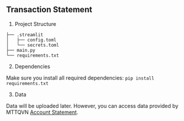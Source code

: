 ## Transaction Statement

1. Project Structure
```
├── .streamlit
│   ├── config.toml
│   └── secrets.toml
├── main.py
└── requirements.txt
```

2. Dependencies

Make sure you install all required dependencies: ```pip install requirements.txt```

3. Data

Data will be uploaded later. However, you can access data provided by MTTQVN [Account Statement]("https://drive.google.com/file/d/18dIWiReYtJkyuQ_8vSBJWweGaD71rBpu/view?fbclid=IwY2xjawFTMKVleHRuA2FlbQIxMAABHf_DWcr9W_RZV5SjskTgjKOIcRd2fSSNRwtGNimH7E6zecT6CLezms40lA_aem_yILZmkLi3BmNbVRktpcvPw").

